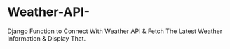 # Weather-API-
Django Function to Connect With Weather API &amp; Fetch The Latest Weather Information &amp; Display That.
